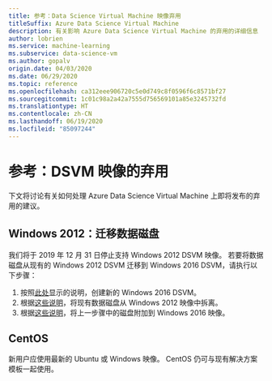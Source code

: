 ```yaml
---
title: 参考：Data Science Virtual Machine 映像弃用
titleSuffix: Azure Data Science Virtual Machine
description: 有关影响 Azure Data Science Virtual Machine 的弃用的详细信息
author: lobrien
ms.service: machine-learning
ms.subservice: data-science-vm
ms.author: gopalv
origin.date: 04/03/2020
ms.date: 06/29/2020
ms.topic: reference
ms.openlocfilehash: ca312eee906720c5e0d749c8f0596f6c8571bf27
ms.sourcegitcommit: 1c01c98a2a42a7555d756569101a85e3245732fd
ms.translationtype: HT
ms.contentlocale: zh-CN
ms.lasthandoff: 06/19/2020
ms.locfileid: "85097244"
---
```

# <a name="reference-deprecation-of-dsvm-images"></a>参考：DSVM 映像的弃用

下文将讨论有关如何处理 Azure Data Science Virtual Machine 上即将发布的弃用的建议。

## <a name="windows-2012-migrating-data-disks"></a>Windows 2012：迁移数据磁盘

我们将于 2019 年 12 月 31 日停止支持 Windows 2012 DSVM 映像。 若要将数据磁盘从现有的 Windows 2012 DSVM 迁移到 Windows 2016 DSVM，请执行以下步骤：

1. 按照[此处](./provision-vm.md#create-your-dsvm)显示的说明，创建新的 Windows 2016 DSVM。
1. 根据[这些说明](../../virtual-machines/windows/detach-disk.md)，将现有数据磁盘从 Windows 2012 映像中拆离。
1. 根据[这些说明](../../virtual-machines/windows/attach-disk-ps.md#attach-an-existing-data-disk-to-a-vm)，将上一步骤中的磁盘附加到 Windows 2016 映像。

## <a name="centos"></a>CentOS

新用户应使用最新的 Ubuntu 或 Windows 映像。 CentOS 仍可与现有解决方案模板一起使用。